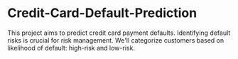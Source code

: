 # Credit-Card-Default-Prediction
This project aims to predict credit card payment defaults. Identifying default risks is crucial for risk management. We'll categorize customers based on likelihood of default: high-risk and low-risk.
